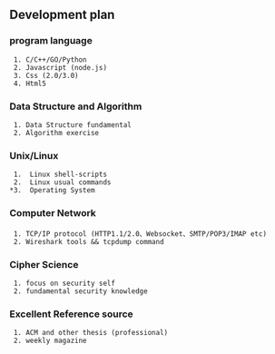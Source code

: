 ## Development plan 

### program language

```
 1. C/C++/GO/Python
 2. Javascript (node.js)
 3. Css (2.0/3.0)
 4. Html5
```

### Data Structure and Algorithm

```
 1. Data Structure fundamental
 2. Algorithm exercise
```
 
### Unix/Linux 

```
 1.  Linux shell-scripts
 2.  Linux usual commands
*3.  Operating System
```  

### Computer Network

```
 1. TCP/IP protocol (HTTP1.1/2.0、Websocket、SMTP/POP3/IMAP etc)
 2. Wireshark tools && tcpdump command 
```

### Cipher Science

```
 1. focus on security self
 2. fundamental security knowledge
```

### Excellent Reference source

```
 1. ACM and other thesis (professional)
 2. weekly magazine
```



